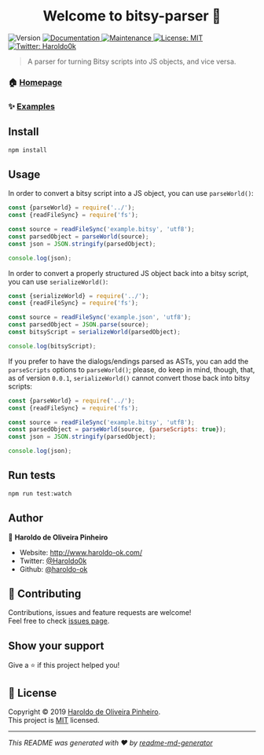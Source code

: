 <h1 align="center">Welcome to bitsy-parser 👋</h1>
<p>
  <img alt="Version" src="https://img.shields.io/badge/version-0.0.1-blue.svg?cacheSeconds=2592000" />
  <a href="https://github.com/haroldo-ok/bitsy-parser/#readme" target="_blank">
    <img alt="Documentation" src="https://img.shields.io/badge/documentation-yes-brightgreen.svg" />
  </a>
  <a href="https://github.com/haroldo-ok/bitsy-parser//graphs/commit-activity" target="_blank">
    <img alt="Maintenance" src="https://img.shields.io/badge/Maintained%3F-yes-green.svg" />
  </a>
  <a href="https://github.com/haroldo-ok/bitsy-parser//blob/master/LICENSE" target="_blank">
    <img alt="License: MIT" src="https://img.shields.io/github/license/haroldo-ok/bitsy-parser" />
  </a>
  <a href="https://twitter.com/Haroldo0k" target="_blank">
    <img alt="Twitter: Haroldo0k" src="https://img.shields.io/twitter/follow/Haroldo0k.svg?style=social" />
  </a>
</p>

> A parser for turning Bitsy scripts into JS objects, and vice versa.

### 🏠 [Homepage](https://github.com/haroldo-ok/bitsy-parser)

### ✨ [Examples](https://github.com/haroldo-ok/bitsy-parser/tree/master/example)

## Install

```sh
npm install
```

## Usage

In order to convert a bitsy script into a JS object, you can use `parseWorld()`:

```javascript
const {parseWorld} = require('../');
const {readFileSync} = require('fs');

const source = readFileSync('example.bitsy', 'utf8');
const parsedObject = parseWorld(source);
const json = JSON.stringify(parsedObject);

console.log(json);
```

In order to convert a properly structured JS object back into a bitsy script, you can use `serializeWorld()`:

```javascript
const {serializeWorld} = require('../');
const {readFileSync} = require('fs');

const source = readFileSync('example.json', 'utf8');
const parsedObject = JSON.parse(source);
const bitsyScript = serializeWorld(parsedObject);

console.log(bitsyScript);
```

If you prefer to have the dialogs/endings parsed as ASTs, you can add the `parseScripts` options to `parseWorld()`; please, do keep in mind, though, that, as of version `0.0.1`, `serializeWorld()` cannot convert those back into bitsy scripts:

```javascript
const {parseWorld} = require('../');
const {readFileSync} = require('fs');

const source = readFileSync('example.bitsy', 'utf8');
const parsedObject = parseWorld(source, {parseScripts: true});
const json = JSON.stringify(parsedObject);

console.log(json);
```

## Run tests

```sh
npm run test:watch
```

## Author

👤 **Haroldo de Oliveira Pinheiro**

* Website: http://www.haroldo-ok.com/
* Twitter: [@Haroldo0k](https://twitter.com/Haroldo0k)
* Github: [@haroldo-ok](https://github.com/haroldo-ok)

## 🤝 Contributing

Contributions, issues and feature requests are welcome!<br />Feel free to check [issues page](https://github.com/haroldo-ok/bitsy-parser/issues).

## Show your support

Give a ⭐️ if this project helped you!

## 📝 License

Copyright © 2019 [Haroldo de Oliveira Pinheiro](https://github.com/haroldo-ok).<br />
This project is [MIT](https://github.com/haroldo-ok/bitsy-parser//blob/master/LICENSE) licensed.

***
_This README was generated with ❤️ by [readme-md-generator](https://github.com/kefranabg/readme-md-generator)_
